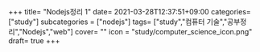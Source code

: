 +++
title= "Nodejs정리 1"
date= 2021-03-28T12:37:51+09:00
categories= ["study"]
subcategories = ["nodejs"]
tags= ["study","컴퓨터 기술","공부정리","Nodejs","web"]
cover= ""
icon = "study/computer_science_icon.png"
draft= true
+++

